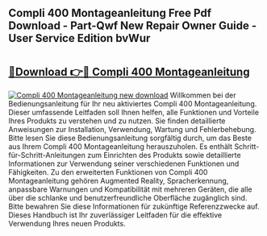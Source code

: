 ## Compli 400 Montageanleitung Free Pdf Download - Part-Qwf New Repair Owner Guide - User Service Edition bvWur

# <h2><a href="http://df6zuh.blite.top/?on=Compli+400+Montageanleitung">🔗Download 👉🔴 Compli 400 Montageanleitung</a></h2>

[![Compli 400 Montageanleitung new download](https://i.imgur.com/lujVjoI.png)](http://df6zuh.blite.top/?on=Compli+400+Montageanleitung)
Willkommen bei der Bedienungsanleitung für Ihr neu aktiviertes Compli 400 Montageanleitung. Dieser umfassende Leitfaden soll Ihnen helfen, alle Funktionen und Vorteile Ihres Produkts zu verstehen und zu nutzen. Sie finden detaillierte Anweisungen zur Installation, Verwendung, Wartung und Fehlerbehebung. Bitte lesen Sie diese Bedienungsanleitung sorgfältig durch, um das Beste aus Ihrem Compli 400 Montageanleitung herauszuholen. Es enthält Schritt-für-Schritt-Anleitungen zum Einrichten des Produkts sowie detaillierte Informationen zur Verwendung seiner verschiedenen Funktionen und Fähigkeiten. Zu den erweiterten Funktionen von Compli 400 Montageanleitung gehören Augmented Reality, Spracherkennung, anpassbare Warnungen und Kompatibilität mit mehreren Geräten, die alle über die schlanke und benutzerfreundliche Oberfläche zugänglich sind. Bitte bewahren Sie diese Informationen für zukünftige Referenzzwecke auf. Dieses Handbuch ist Ihr zuverlässiger Leitfaden für die effektive Verwendung Ihres neuen Produkts.
